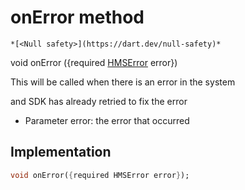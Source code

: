 


# onError method




    *[<Null safety>](https://dart.dev/null-safety)*




void onError
({required [HMSError](../../model_hms_error/HMSError-class.md) error})





<p>This will be called when there is an error in the system</p>
<p>and SDK has already retried to fix the error</p>
<ul>
<li>Parameter error: the error that occurred</li>
</ul>



## Implementation

```dart
void onError({required HMSError error});
```







